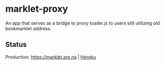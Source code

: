 # marklet-proxy

An app that serves as a bridge to proxy loader.js to users still utilizing old bookmarklet address.

## Status

Production: https://marklet.are.na | [Heroku](https://dashboard.heroku.com/apps/arena-marklet-production)
